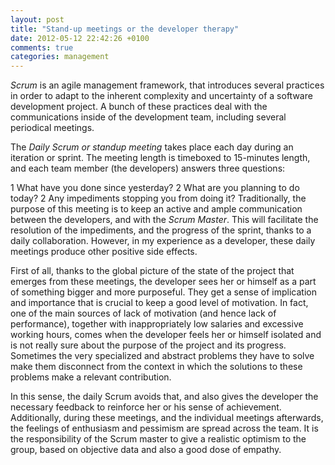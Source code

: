 ```yaml
---
layout: post
title: "Stand-up meetings or the developer therapy"
date: 2012-05-12 22:42:26 +0100
comments: true
categories: management
---
```

*Scrum* is an agile management framework, that introduces several practices in order to adapt to the inherent complexity and uncertainty of a software development project. A bunch of these practices deal with the communications inside of the development team, including several periodical meetings.  

The *Daily Scrum or standup meeting* takes place each day during an iteration or sprint. The meeting length is timeboxed to 15-minutes length, and each team member (the developers) answers three questions:  

1 What have you done since yesterday?
2 What are you planning to do today?
2 Any impediments stopping you from doing it?
Traditionally, the purpose of this meeting is to keep an active and ample communication between the developers, and with the *Scrum Master*. This will facilitate the resolution of the impediments, and the progress of the sprint, thanks to a daily collaboration. However, in my experience as a developer, these daily meetings produce other positive side effects.  

First of all, thanks to the global picture of the state of the project that emerges from these meetings, the developer sees her or himself as a part of something bigger and more purposeful. They get a sense of implication and importance that is crucial to keep a good level of motivation. In fact, one of the main sources of lack of motivation (and hence lack of performance), together with inappropriately low salaries and excessive working hours, comes when the developer feels her or himself isolated and is not really sure about the purpose of the project and its progress. Sometimes the very specialized and abstract problems they have to solve make them disconnect from the context in which the solutions to these problems make a relevant contribution.  

In this sense, the daily Scrum avoids that, and also gives the developer the necessary feedback to reinforce her or his sense of achievement. Additionally, during these meetings, and the individual meetings afterwards, the feelings of enthusiasm and pessimism are spread across the team. It is the responsibility of the Scrum master to give a realistic optimism to the group, based on objective data and also a good dose of empathy.  
